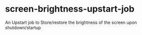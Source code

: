 screen-brightness-upstart-job
=============================

An Upstart job to Store/restore the brightness of the screen upon shutdown/startup